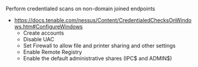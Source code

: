 Perform credentialed scans on non-domain joined endpoints
- https://docs.tenable.com/nessus/Content/CredentialedChecksOnWindows.htm#ConfigureWindows
  - Create accounts
  - Disable UAC
  - Set Firewall to allow file and printer sharing and other settings
  - Enable Remote Registry
  - Enable the default administrative shares (IPC$ and ADMIN$)

